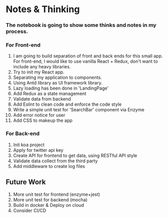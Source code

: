 # Notes & Thinking

### The notebook is going to show some thinks and notes in my process.

### For Front-end
1. I am going to build separation of front and back ends for this small app. 
For front-end, I would like to use vanilla React + Redux, don't want to include any heavy libraries.
2. Try to init my React app. 
3. Separating my application to components. 
4. Using Antd library as UI framework library.
5. Lazy loading has been done in 'LandingPage'
6. Add Redux as a state management 
7. Validate data from backend
8. Add Eslint to clean code and enforce the code style
9. Write a simple unit test for 'SearchBar' component via Enzyme
10. Add error notice for user
11. Add CSS to makeup the app


### For Back-end
1. Init koa project
2. Apply for twitter api key 
3. Create API for frontend to get data, using RESTful API style
4. Validate data collect from the third party
5. Add middleware to create log files


## Future Work
1. More unit test for frontend (enzyme+jest)
2. More unit test for backend (mocha)
3. Build in docker & Deploy on cloud
4. Consider CI/CD 
